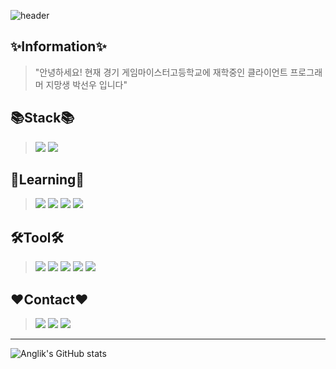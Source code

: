 ![header](https://capsule-render.vercel.app/api?type=waving&color=D1DDD8&height=200&text=WELCOME!&fontSize=60&fontAlign=40&fontAlignY=25&fontColor=1D6A96&desc=Anglik's%20Github%20Profile!&descSize=30&descAlign=60&descAlignY=50)

✨Information✨
---------------
> "안녕하세요! 현재 경기 게임마이스터고등학교에 재학중인 클라이언트 프로그래머 지망생 박선우 입니다"  
> 

  
📚Stack📚
---------
> <img src="https://img.shields.io/badge/CSharp-239120?style=for-the-badge&logo=CSharp&logoColor=white">  
> <img src="https://img.shields.io/badge/C++-00599C?style=for-the-badge&logo=c%2B%2B&logoColor=white">  

📖Learning📖
-------------
> <img src="https://img.shields.io/badge/JavaScript-F7DF1E?style=for-the-badge&logo=JavaScript&logoColor=black"> 
> <img src="https://img.shields.io/badge/HTML5-E34F26?style=for-the-badge&logo=HTML5&logoColor=white"> 
> <img src="https://img.shields.io/badge/CSS-1572B6?style=for-the-badge&logo=CSS3&logoColor=white"> 
> <img src="https://img.shields.io/badge/MySQL-4479A1?style=for-the-badge&logo=MySQL&logoColor=white"> 

🛠️Tool🛠️
--------
> <img src="https://img.shields.io/badge/Unity-FFFFFF?style=for-the-badge&logo=Unity&logoColor=black">  
> <img src="https://img.shields.io/badge/Visual Studio-5C2D91?style=for-the-badge&logo=Visual Studio&logoColor=white">  
> <img src="https://img.shields.io/badge/VS Code-007ACC?style=for-the-badge&logo=Visual Studio Code&logoColor=white">  
> <img src="https://img.shields.io/badge/SourceTree-0052CC?style=for-the-badge&logo=SourceTree&logoColor=white">  
> <img src="https://img.shields.io/badge/phpMyAdmin-777BB4?style=for-the-badge&logo=phpMyAdmin&logoColor=white">  

❤️Contact❤️
---------------
> <a href="https://www.facebook.com/profile.php?id=100015085929896" target="_blank"><img src="https://img.shields.io/badge/FaceBook-1877F2?style=for-the-badge&logo=Facebook&logoColor=white"/></a>
> <a href="https://www.instagram.com/4ng1_ik/" target="_blank"><img src="https://img.shields.io/badge/Instagram-E4405F?style=for-the-badge&logo=Instagram&logoColor=white"/></a>
> <a href="https://cdn.discordapp.com/attachments/805512171290230804/966164318318125066/unknown.png" target="_blank"><img src="https://img.shields.io/badge/Discord-5865F2?style=for-the-badge&logo=Discord&logoColor=white"/></a>
---
  
  
![Anglik's GitHub stats](https://github-readme-stats.vercel.app/api?username=anglik0370&show_icons=true&theme=tokyonight)
